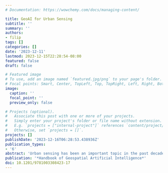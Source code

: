 ```yaml
---
# Documentation: https://wowchemy.com/docs/managing-content/

title: GeoAI for Urban Sensing
subtitle: ''
summary: ''
authors:
- filip
tags: []
categories: []
date: '2023-12-11'
lastmod: 2023-12-15T22:28:54-08:00
featured: false
draft: false

# Featured image
# To use, add an image named `featured.jpg/png` to your page's folder.
# Focal points: Smart, Center, TopLeft, Top, TopRight, Left, Right, BottomLeft, Bottom, BottomRight.
image:
  caption: ''
  focal_point: ''
  preview_only: false

# Projects (optional).
#   Associate this post with one or more of your projects.
#   Simply enter your project's folder or file name without extension.
#   E.g. `projects = ["internal-project"]` references `content/project/deep-learning/index.md`.
#   Otherwise, set `projects = []`.
projects: []
publishDate: '2023-12-16T06:28:53.438936Z'
publication_types:
- '6'
abstract: 'Urban sensing has been an important topic in the past decades, and research has been amplified in the last several years with the emergence of new urban data sources and advancements in GeoAI. This chapter gives a high-level overview of the applications of GeoAI for urban sensing, which have multiplied across various domains. It reviews four examples of GeoAI applied for urban sensing, which span a variety of data sources, techniques developed, and application domains such as urban sustainability. Concluding this topic, several challenges and opportunities for future research are discussed, such as ethics and data quality.'
publication: '*Handbook of Geospatial Artificial Intelligence*'
doi: 10.1201/9781003308423-17
---
```

